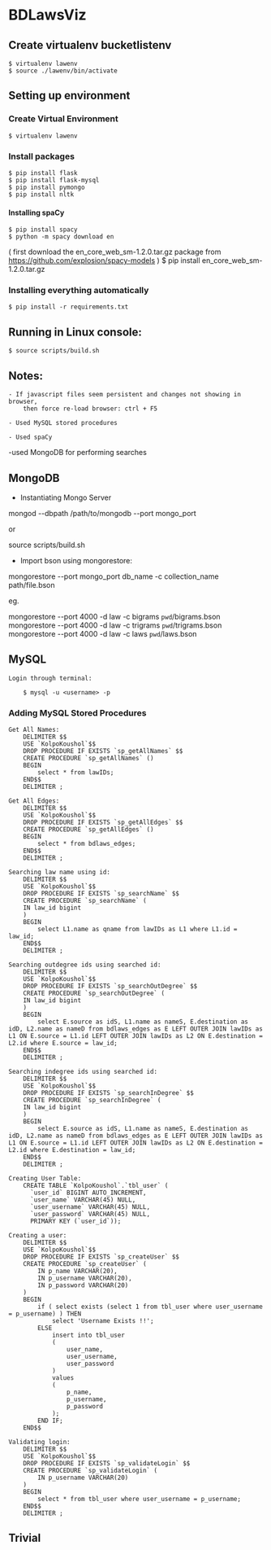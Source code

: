 # BDLawsViz

## Create virtualenv bucketlistenv

	$ virtualenv lawenv
	$ source ./lawenv/bin/activate


## Setting up environment

### Create Virtual Environment

    $ virtualenv lawenv

### Install packages

    $ pip install flask
    $ pip install flask-mysql
    $ pip install pymongo
    $ pip install nltk

#### Installing spaCy

    $ pip install spacy
    $ python -m spacy download en
( first download the en_core_web_sm-1.2.0.tar.gz package from https://github.com/explosion/spacy-models )
    $ pip install en_core_web_sm-1.2.0.tar.gz 
	 
	

### Installing everything automatically

    $ pip install -r requirements.txt

## Running in Linux console:

	$ source scripts/build.sh


## Notes:

    - If javascript files seem persistent and changes not showing in browser,
        then force re-load browser: ctrl + F5

    - Used MySQL stored procedures

    - Used spaCy
	
-used MongoDB for performing searches


## MongoDB

- Instantiating Mongo Server
	
mongod --dbpath /path/to/mongodb --port mongo_port

or 

source scripts/build.sh


- Import bson using mongorestore:
	
mongorestore --port mongo_port db_name -c collection_name path/file.bson

eg.

mongorestore --port 4000 -d law -c bigrams `pwd`/bigrams.bson
mongorestore --port 4000 -d law -c trigrams `pwd`/trigrams.bson
mongorestore --port 4000 -d law -c laws `pwd`/laws.bson


## MySQL

    Login through terminal:

        $ mysql -u <username> -p

### Adding MySQL Stored Procedures

    Get All Names:
        DELIMITER $$
        USE `KolpoKoushol`$$
        DROP PROCEDURE IF EXISTS `sp_getAllNames` $$
        CREATE PROCEDURE `sp_getAllNames` ()
        BEGIN
            select * from lawIDs;
        END$$
        DELIMITER ;

    Get All Edges:
        DELIMITER $$
        USE `KolpoKoushol`$$
        DROP PROCEDURE IF EXISTS `sp_getAllEdges` $$
        CREATE PROCEDURE `sp_getAllEdges` ()
        BEGIN
            select * from bdlaws_edges;
        END$$
        DELIMITER ;

    Searching law name using id:
        DELIMITER $$
        USE `KolpoKoushol`$$
        DROP PROCEDURE IF EXISTS `sp_searchName` $$
        CREATE PROCEDURE `sp_searchName` (
        IN law_id bigint
        )
        BEGIN
            select L1.name as qname from lawIDs as L1 where L1.id = law_id;
        END$$
        DELIMITER ;

    Searching outdegree ids using searched id:
        DELIMITER $$
        USE `KolpoKoushol`$$
        DROP PROCEDURE IF EXISTS `sp_searchOutDegree` $$
        CREATE PROCEDURE `sp_searchOutDegree` (
        IN law_id bigint
        )
        BEGIN
            select E.source as idS, L1.name as nameS, E.destination as idD, L2.name as nameD from bdlaws_edges as E LEFT OUTER JOIN lawIDs as L1 ON E.source = L1.id LEFT OUTER JOIN lawIDs as L2 ON E.destination = L2.id where E.source = law_id;
        END$$
        DELIMITER ;

    Searching indegree ids using searched id:
        DELIMITER $$
        USE `KolpoKoushol`$$
        DROP PROCEDURE IF EXISTS `sp_searchInDegree` $$
        CREATE PROCEDURE `sp_searchInDegree` (
        IN law_id bigint
        )
        BEGIN
            select E.source as idS, L1.name as nameS, E.destination as idD, L2.name as nameD from bdlaws_edges as E LEFT OUTER JOIN lawIDs as L1 ON E.source = L1.id LEFT OUTER JOIN lawIDs as L2 ON E.destination = L2.id where E.destination = law_id;
        END$$
        DELIMITER ;

    Creating User Table:
        CREATE TABLE `KolpoKoushol`.`tbl_user` (
          `user_id` BIGINT AUTO_INCREMENT,
          `user_name` VARCHAR(45) NULL,
          `user_username` VARCHAR(45) NULL,
          `user_password` VARCHAR(45) NULL,
          PRIMARY KEY (`user_id`));

    Creating a user:
        DELIMITER $$
        USE `KolpoKoushol`$$
        DROP PROCEDURE IF EXISTS `sp_createUser` $$
        CREATE PROCEDURE `sp_createUser` (
            IN p_name VARCHAR(20),
            IN p_username VARCHAR(20),
            IN p_password VARCHAR(20)
        )
        BEGIN
            if ( select exists (select 1 from tbl_user where user_username = p_username) ) THEN
                select 'Username Exists !!';
            ELSE
                insert into tbl_user
                (
                    user_name,
                    user_username,
                    user_password
                )
                values
                (
                    p_name,
                    p_username,
                    p_password
                );
            END IF;
        END$$

    Validating login:
        DELIMITER $$
        USE `KolpoKoushol`$$
        DROP PROCEDURE IF EXISTS `sp_validateLogin` $$
        CREATE PROCEDURE `sp_validateLogin` (
            IN p_username VARCHAR(20)
        )
        BEGIN
            select * from tbl_user where user_username = p_username;
        END$$
        DELIMITER ;

## Trivial

###




